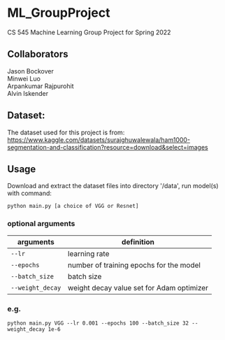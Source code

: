 # ML_GroupProject
CS 545 Machine Learning Group Project for Spring 2022
## Collaborators
Jason Bockover  
Minwei Luo  
Arpankumar Rajpurohit  
Alvin Iskender  

## Dataset:  
The dataset used for this project is from:
https://www.kaggle.com/datasets/surajghuwalewala/ham1000-segmentation-and-classification?resource=download&select=images 

## Usage

Download and extract the dataset files into directory '/data', run model(s) with command:

    python main.py [a choice of VGG or Resnet]

### optional arguments

|arguments|definition|
|----|----|
|`--lr`|learning rate|
|`--epochs`|number of training epochs for the model|
|`--batch_size`|batch size|
|`--weight_decay`|weight decay value set for Adam optimizer|

### e.g.

    python main.py VGG --lr 0.001 --epochs 100 --batch_size 32 --weight_decay 1e-6
